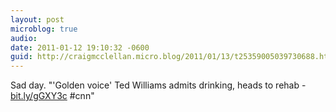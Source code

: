 ```yaml
---
layout: post
microblog: true
audio: 
date: 2011-01-12 19:10:32 -0600
guid: http://craigmcclellan.micro.blog/2011/01/13/t25359005039730688.html
---
```

Sad day. "'Golden voice' Ted Williams admits drinking, heads to rehab - [bit.ly/gGXY3c](http://bit.ly/gGXY3c) #cnn"
